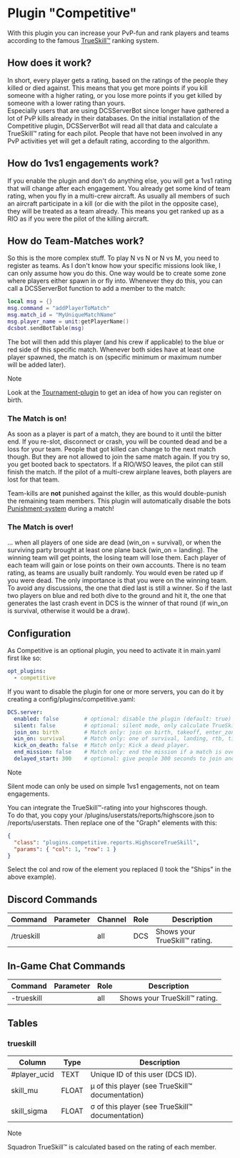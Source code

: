 # Plugin "Competitive"
With this plugin you can increase your PvP-fun and rank players and teams according to the famous 
[TrueSkill™️](http://research.microsoft.com/en-us/projects/trueskill) ranking system.

## How does it work?
In short, every player gets a rating, based on the ratings of the people they killed or died against.
This means that you get more points if you kill someone with a higher rating, or you lose more points if you get killed 
by someone with a lower rating than yours.<br>
Especially users that are using DCSServerBot since longer have gathered a lot of PvP kills already in their databases.
On the initial installation of the Competitive plugin, DCSServerBot will read all that data and calculate a TrueSkill™️
rating for each pilot.
People that have not been involved in any PvP activities yet will get a default rating, according to the algorithm.

## How do 1vs1 engagements work?
If you enable the plugin and don't do anything else, you will get a 1vs1 rating that will change after each engagement. 
You already get some kind of team rating, when you fly in a multi-crew aircraft. As usually all members of such an 
aircraft participate in a kill (or die with the pilot in the opposite case), they will be treated as a team already. 
This means you get ranked up as a RIO as if you were the pilot of the killing aircraft.

## How do Team-Matches work?
So this is the more complex stuff. To play N vs N or N vs M, you need to register as teams. As I don't know how your 
specific missions look like, I can only assume how you do this. One way would be to create some zone where players
either spawn in or fly into. Whenever they do this, you can call a DCSServerBot function to add a member to the match:
```lua
local msg = {}
msg.command = "addPlayerToMatch"
msg.match_id = "MyUniqueMatchName"
msg.player_name = unit:getPlayerName()
dcsbot.sendBotTable(msg)
```
The bot will then add this player (and his crew if applicable) to the blue or red side of this specific match.
Whenever both sides have at least one player spawned, the match is on (specific minimum or maximum number will be added
later).
> [!NOTE]
> Look at the [Tournament-plugin](../tournament/README.md) to get an idea of how you can register on birth.

### The Match is on!
As soon as a player is part of a match, they are bound to it until the bitter end. If you re-slot, disconnect or crash,
you will be counted dead and be a loss for your team. People that got killed can change to the next match though. But
they are not allowed to join the same match again. If you try so, you get booted back to spectators.
If a RIO/WSO leaves, the pilot can still finish the match. If the pilot of a multi-crew airplane leaves, both players
are lost for that team.

Team-kills are **not** punished against the killer, as this would double-punish the remaining team members. This plugin
will automatically disable the bots [Punishment-system](../punishment/README.md) during a match! 

### The Match is over!
... when all players of one side are dead (win_on = survival), or when the surviving party brought at least one plane
back (win_on = landing). The winning team will get points, the losing team will lose them. Each player of each team will 
gain or lose points on their own accounts. There is no team rating, as teams are usually built randomly. You would even 
be rated up if you were dead. The only importance is that you were on the winning team.
To avoid any discussions, the one that died last is still a winner. So if the last two players on blue and red both
dive to the ground and hit it, the one that generates the last crash event in DCS is the winner of that round 
(if win_on is survival, otherwise it would be a draw).

## Configuration
As Competitive is an optional plugin, you need to activate it in main.yaml first like so:
```yaml
opt_plugins:
  - competitive
```
If you want to disable the plugin for one or more servers, you can do it by creating a config/plugins/competitive.yaml:
```yaml
DCS.server:
  enabled: false        # optional: disable the plugin (default: true)
  silent: false         # optional: silent mode, only calculate TrueSkill:tm: ratings, but do not tell anybody about it (default: false)
  join_on: birth        # Match only: join on birth, takeoff, enter_zone (future)
  win_on: survival      # Match only: one of survival, landing, rtb, time (future), (default: survival)
  kick_on_death: false  # Match only: Kick a dead player.
  end_mission: false    # Match only: end the mission if a match is over (default: false)
  delayed_start: 300    # optional: give people 300 seconds to join and prepare their planes.
```
> [!NOTE]
> Silent mode can only be used on simple 1vs1 engagements, not on team engagements.


You can integrate the TrueSkill™️-rating into your highscores though.<br>
To do that, you copy your /plugins/userstats/reports/highscore.json to /reports/userstats. Then replace one of the
"Graph" elements with this: 
```json
{
  "class": "plugins.competitive.reports.HighscoreTrueSkill",
  "params": { "col": 1, "row": 1 }
}
```
Select the col and row of the element you replaced (I took the "Ships" in the above example).


## Discord Commands
| Command         | Parameter           | Channel       | Role                  | Description                     |
|-----------------|---------------------|---------------|-----------------------|---------------------------------|
| /trueskill      |                     | all           | DCS                   | Shows your TrueSkill™️ rating.  |

## In-Game Chat Commands
| Command    | Parameter | Role      | Description                     |
|------------|-----------|-----------|---------------------------------|
| -trueskill |           | all       | Shows your TrueSkill™️ rating.  |

## Tables
### trueskill
| Column       | Type  | Description                                       |
|--------------|-------|---------------------------------------------------|
| #player_ucid | TEXT  | Unique ID of this user (DCS ID).                  |
| skill_mu     | FLOAT | μ of this player (see TrueSkill™️ documentation)  |
| skill_sigma  | FLOAT | σ of this player (see TrueSkill™️ documentation)  |

> [!NOTE]
> Squadron TrueSkill™️ is calculated based on the rating of each member.
